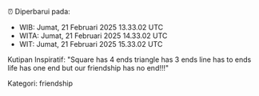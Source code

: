 ⏰ Diperbarui pada:
- WIB: Jumat, 21 Februari 2025 13.33.02 UTC
- WITA: Jumat, 21 Februari 2025 14.33.02 UTC
- WIT: Jumat, 21 Februari 2025 15.33.02 UTC

Kutipan Inspiratif:
"Square has 4 ends triangle has 3 ends line has to ends life has one end but our friendship has no end!!!"


Kategori: friendship

